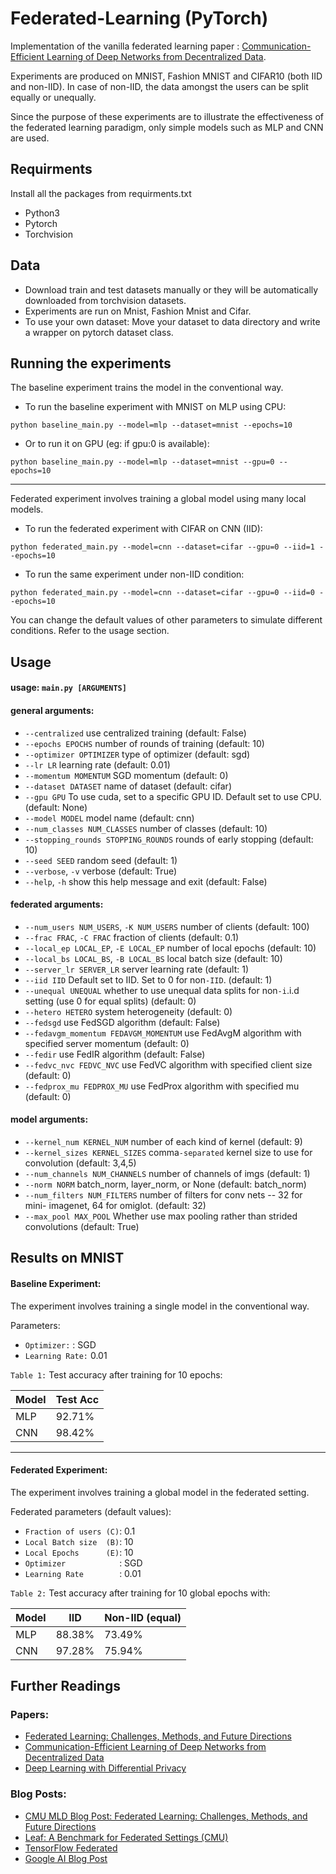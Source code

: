 # Federated-Learning (PyTorch)

Implementation of the vanilla federated learning paper : [Communication-Efficient Learning of Deep Networks from Decentralized Data](https://arxiv.org/abs/1602.05629).


Experiments are produced on MNIST, Fashion MNIST and CIFAR10 (both IID and non-IID). In case of non-IID, the data amongst the users can be split equally or unequally.

Since the purpose of these experiments are to illustrate the effectiveness of the federated learning paradigm, only simple models such as MLP and CNN are used.

## Requirments
Install all the packages from requirments.txt
* Python3
* Pytorch
* Torchvision

## Data
* Download train and test datasets manually or they will be automatically downloaded from torchvision datasets.
* Experiments are run on Mnist, Fashion Mnist and Cifar.
* To use your own dataset: Move your dataset to data directory and write a wrapper on pytorch dataset class.

## Running the experiments
The baseline experiment trains the model in the conventional way.

* To run the baseline experiment with MNIST on MLP using CPU:
```
python baseline_main.py --model=mlp --dataset=mnist --epochs=10
```
* Or to run it on GPU (eg: if gpu:0 is available):
```
python baseline_main.py --model=mlp --dataset=mnist --gpu=0 --epochs=10
```
-----

Federated experiment involves training a global model using many local models.

* To run the federated experiment with CIFAR on CNN (IID):
```
python federated_main.py --model=cnn --dataset=cifar --gpu=0 --iid=1 --epochs=10
```
* To run the same experiment under non-IID condition:
```
python federated_main.py --model=cnn --dataset=cifar --gpu=0 --iid=0 --epochs=10
```

You can change the default values of other parameters to simulate different conditions. Refer to the usage section.

## Usage
#### usage: ```main.py [ARGUMENTS]```

#### general arguments:
* ```--centralized```         use centralized training (default: False)
* ```--epochs EPOCHS```       number of rounds of training (default: 10)
* ```--optimizer OPTIMIZER```
                        type of optimizer (default: sgd)
* ```--lr LR```               learning rate (default: 0.01)
* ```--momentum MOMENTUM```   SGD momentum (default: 0)
* ```--dataset DATASET```     name of dataset (default: cifar)
* ```--gpu GPU```             To use cuda, set to a specific GPU ID. Default set to
                        use CPU. (default: None)
* ```--model MODEL```         model name (default: cnn)
* ```--num_classes NUM_CLASSES```
                        number of classes (default: 10)
* ```--stopping_rounds STOPPING_ROUNDS```
                        rounds of early stopping (default: 10)
* ```--seed SEED```           random seed (default: 1)
* ```--verbose```, ```-v```         verbose (default: True)
* ```--help```, ```-h```            show this help message and exit (default: False)

#### federated arguments:
* ```--num_users NUM_USERS```, ```-K NUM_USERS```
                        number of clients (default: 100)
* ```--frac FRAC```, ```-C FRAC```  fraction of clients (default: 0.1)
* ```--local_ep LOCAL_EP```, ```-E LOCAL_EP```
                        number of local epochs (default: 10)
* ```--local_bs LOCAL_BS```, ```-B LOCAL_BS```
                        local batch size (default: 10)
* ```--server_lr SERVER_LR```
                        server learning rate (default: 1)
* ```--iid IID```             Default set to IID. Set to 0 for non```-IID```. (default: 1)
* ```--unequal UNEQUAL```     whether to use unequal data splits for non```-i```.i.d
                        setting (use 0 for equal splits) (default: 0)
* ```--hetero HETERO```       system heterogeneity (default: 0)
* ```--fedsgd```              use FedSGD algorithm (default: False)
* ```--fedavgm_momentum FEDAVGM_MOMENTUM```
                        use FedAvgM algorithm with specified server momentum
                        (default: 0)
* ```--fedir```               use FedIR algorithm (default: False)
* ```--fedvc_nvc FEDVC_NVC```
                        use FedVC algorithm with specified client size
                        (default: 0)
* ```--fedprox_mu FEDPROX_MU```
                        use FedProx algorithm with specified mu (default: 0)

#### model arguments:
* ```--kernel_num KERNEL_NUM```
                        number of each kind of kernel (default: 9)
* ```--kernel_sizes KERNEL_SIZES```
                        comma```-separated``` kernel size to use for convolution
                        (default: 3,4,5)
* ```--num_channels NUM_CHANNELS```
                        number of channels of imgs (default: 1)
* ```--norm NORM```           batch_norm, layer_norm, or None (default: batch_norm)
* ```--num_filters NUM_FILTERS```
                        number of filters for conv nets -- 32 for mini-
                        imagenet, 64 for omiglot. (default: 32)
* ```--max_pool MAX_POOL```   Whether use max pooling rather than strided
                        convolutions (default: True)

## Results on MNIST
#### Baseline Experiment:
The experiment involves training a single model in the conventional way.

Parameters: <br />
* ```Optimizer:```    : SGD 
* ```Learning Rate:``` 0.01

```Table 1:``` Test accuracy after training for 10 epochs:

| Model | Test Acc |
| ----- | -----    |
|  MLP  |  92.71%  |
|  CNN  |  98.42%  |

----

#### Federated Experiment:
The experiment involves training a global model in the federated setting.

Federated parameters (default values):
* ```Fraction of users (C)```: 0.1 
* ```Local Batch size  (B)```: 10 
* ```Local Epochs      (E)```: 10 
* ```Optimizer            ```: SGD 
* ```Learning Rate        ```: 0.01 <br />

```Table 2:``` Test accuracy after training for 10 global epochs with:

| Model |    IID   | Non-IID (equal)|
| ----- | -----    |----            |
|  MLP  |  88.38%  |     73.49%     |
|  CNN  |  97.28%  |     75.94%     |


## Further Readings
### Papers:
* [Federated Learning: Challenges, Methods, and Future Directions](https://arxiv.org/abs/1908.07873)
* [Communication-Efficient Learning of Deep Networks from Decentralized Data](https://arxiv.org/abs/1602.05629)
* [Deep Learning with Differential Privacy](https://arxiv.org/abs/1607.00133)

### Blog Posts:
* [CMU MLD Blog Post: Federated Learning: Challenges, Methods, and Future Directions](https://blog.ml.cmu.edu/2019/11/12/federated-learning-challenges-methods-and-future-directions/)
* [Leaf: A Benchmark for Federated Settings (CMU)](https://leaf.cmu.edu/)
* [TensorFlow Federated](https://www.tensorflow.org/federated)
* [Google AI Blog Post](https://ai.googleblog.com/2017/04/federated-learning-collaborative.html)
